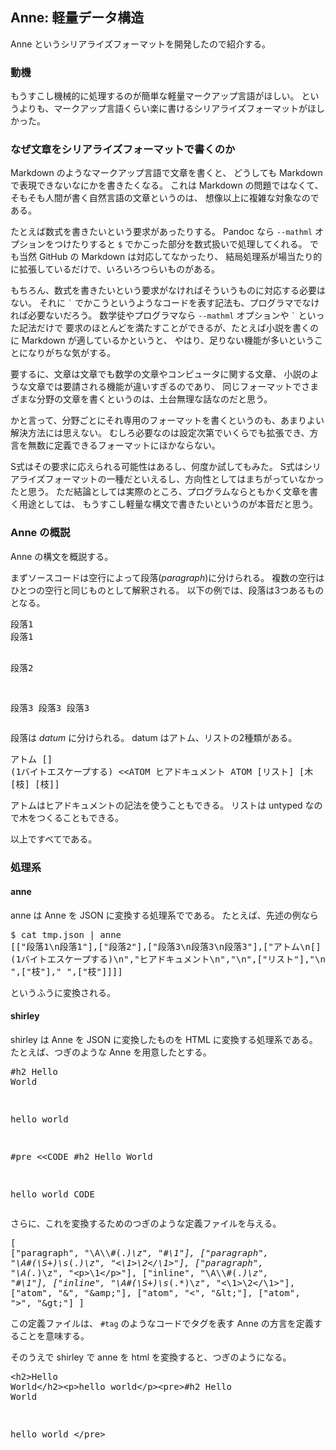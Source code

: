 <h2>Anne: 軽量データ構造</h2><p>Anne というシリアライズフォーマットを開発したので紹介する。</p><h3>動機</h3><p>もうすこし機械的に処理するのが簡単な軽量マークアップ言語がほしい。
というよりも、マークアップ言語くらい楽に書けるシリアライズフォーマットがほしかった。</p><h3>なぜ文章をシリアライズフォーマットで書くのか</h3><p>Markdown のようなマークアップ言語で文章を書くと、
どうしても Markdown で表現できないなにかを書きたくなる。
これは Markdown の問題ではなくて、そもそも人間が書く自然言語の文章というのは、
想像以上に複雑な対象なのである。</p><p>たとえば数式を書きたいという要求があったりする。
Pandoc なら <code>--mathml</code> オプションをつけたりすると <code>$</code> でかこった部分を数式扱いで処理してくれる。
でも当然 GitHub の Markdown は対応してなかったり、
結局処理系が場当たり的に拡張しているだけで、いろいろつらいものがある。</p><p>もちろん、数式を書きたいという要求がなければそういうものに対応する必要はない。
それに <code>`</code> でかこうというようなコードを表す記法も、プログラマでなければ必要ないだろう。
数学徒やプログラマなら <code>--mathml</code> オプションや <code>`</code> といった記法だけで
要求のほとんどを満たすことができるが、たとえば小説を書くのに Markdown が適しているかというと、
やはり、足りない機能が多いということになりがちな気がする。</p><p>要するに、文章は文章でも数学の文章やコンピュータに関する文章、
小説のような文章では要請される機能が違いすぎるのであり、
同じフォーマットでさまざまな分野の文章を書くというのは、土台無理な話なのだと思う。</p><p>かと言って、分野ごとにそれ専用のフォーマットを書くというのも、あまりよい解決方法には思えない。
むしろ必要なのは設定次第でいくらでも拡張でき、方言を無数に定義できるフォーマットにほかならない。</p><p>S式はその要求に応えられる可能性はあるし、何度か試してもみた。
S式はシリアライズフォーマットの一種だといえるし、方向性としてはまちがっていなかったと思う。
ただ結論としては実際のところ、プログラムならともかく文章を書く用途としては、
もうすこし軽量な構文で書きたいというのが本音だと思う。</p><h3>Anne の概説</h3><p>Anne の構文を概説する。</p><p>まずソースコードは空行によって段落(<em>paragraph</em>)に分けられる。
複数の空行はひとつの空行と同じものとして解釈される。
以下の例では、段落は3つあるものとなる。</p><pre>段落1
段落1

段落2



段落3
段落3
段落3
</pre><p>段落は <em>datum</em> に分けられる。
datum はアトム、リストの2種類がある。</p><pre>アトム
\[\] (1バイトエスケープする)
&lt;&lt;ATOM
ヒアドキュメント
ATOM
[リスト]
[木 [枝] [枝]]
</pre><p>アトムはヒアドキュメントの記法を使うこともできる。
リストは untyped なので木をつくることもできる。</p><p>以上ですべてである。</p><h3>処理系</h3><h4>anne</h4><p>anne は Anne を JSON に変換する処理系でである。
たとえば、先述の例なら</p><pre>$ cat tmp.json | anne
[["段落1\n段落1"],["段落2"],["段落3\n段落3\n段落3"],["アトム\n[] (1バイトエスケープする)\n","ヒアドキュメント\n","\n",["リスト"],"\n",["木 ",["枝"]," ",["枝"]]]]
</pre><p>というふうに変換される。</p><h4>shirley</h4><p>shirley は Anne を JSON に変換したものを HTML に変換する処理系である。
たとえば、つぎのような Anne を用意したとする。</p><pre>#h2 Hello World

hello world

#pre &lt;&lt;CODE
\#h2 Hello World

hello world
CODE
</pre><p>さらに、これを変換するためのつぎのような定義ファイルを与える。</p><pre>[
    ["paragraph", "\\A\\\\#(.*)\\z", "#\\1"],
    ["paragraph", "\\A#(\\S+)\\s*(.*)\\z", "&lt;\\1&gt;\\2&lt;/\\1&gt;"],
    ["paragraph", "\\A(.*)\\z", "&lt;p&gt;\\1&lt;/p&gt;"],
    ["inline", "\\A\\\\#(.*)\\z", "#\\1"],
    ["inline", "\\A#(\\S+)\\s*(.*)\\z", "&lt;\\1&gt;\\2&lt;/\\1&gt;"],
    ["atom", "&amp;", "&amp;amp;"],
    ["atom", "&lt;", "&amp;lt;"],
    ["atom", "&gt;", "&amp;gt;"]
]
</pre><p>この定義ファイルは、 <code>\#tag</code> のようなコードでタグを表す Anne の方言を定義することを意味する。</p><p>そのうえで shirley で anne を html を変換すると、つぎのようになる。</p><pre>&lt;h2&gt;Hello World&lt;/h2&gt;&lt;p&gt;hello world&lt;/p&gt;&lt;pre&gt;#h2 Hello World

hello world
&lt;/pre&gt;
</pre>
